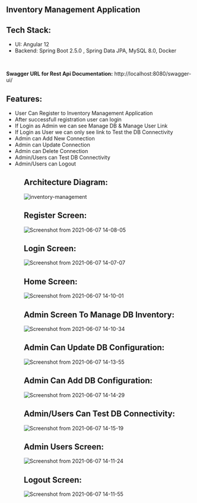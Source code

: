 Inventory Management Application
--------------------------------

Tech Stack:
----------
<ul>
<li>UI: Angular 12 </li>
<li>Backend: Spring Boot 2.5.0 , Spring Data JPA, MySQL 8.0, Docker</li>
</ul>

<br>

<b>Swagger URL for Rest Api Documentation:</b> http://localhost:8080/swagger-ui/

Features:
--------
<ul>
  <li>User Can Register to Inventory Management Application</li>
  <li>After successfull registration user can login </li>
  <li>If Login as Admin we can see Manage DB & Manage User Link</li>
  <li>If Login as User we can only see link to Test the DB Connectivity</li>
  <li>Admin can Add New Connection</li>
  <li>Admin can Update Connection</li>
  <li>Admin can Delete Connection</li>
  <li>Admin/Users can Test DB Connectivity</li>
  <li>Admin/Users can Logout</li>
<ul>
  
Architecture Diagram:
--------------------
![inventory-management](https://user-images.githubusercontent.com/84853770/120985560-5b436800-c799-11eb-8f62-47ca30cc0c35.png)
  
  
Register Screen:
---------------
![Screenshot from 2021-06-07 14-08-05](https://user-images.githubusercontent.com/84853770/120986046-d016a200-c799-11eb-8cca-025c540484a4.png)


Login Screen:
-------------
![Screenshot from 2021-06-07 14-07-07](https://user-images.githubusercontent.com/84853770/120985928-b5442d80-c799-11eb-8527-b7da692d2480.png)


Home Screen:
-----------
![Screenshot from 2021-06-07 14-10-01](https://user-images.githubusercontent.com/84853770/120986318-166c0100-c79a-11eb-8484-3a8057479146.png)


Admin Screen To Manage DB Inventory:
------------------------------------
![Screenshot from 2021-06-07 14-10-34](https://user-images.githubusercontent.com/84853770/120986418-31d70c00-c79a-11eb-9011-5ea41aed37e5.png)


Admin Can Update DB Configuration:
----------------------------------
![Screenshot from 2021-06-07 14-13-55](https://user-images.githubusercontent.com/84853770/120986818-9befb100-c79a-11eb-84b1-138f00cc7f69.png)


Admin Can Add DB Configuration:
------------------------------------
![Screenshot from 2021-06-07 14-14-29](https://user-images.githubusercontent.com/84853770/120986907-b164db00-c79a-11eb-8692-8e56b4858987.png)


Admin/Users Can Test DB Connectivity:
----------------------------------
![Screenshot from 2021-06-07 14-15-19](https://user-images.githubusercontent.com/84853770/120987016-cd687c80-c79a-11eb-8b02-e397139ac2e1.png)



Admin Users Screen:
-------------------
![Screenshot from 2021-06-07 14-11-24](https://user-images.githubusercontent.com/84853770/120986496-4ca98080-c79a-11eb-90be-f3ea86cf4c52.png)


Logout Screen:
--------------
![Screenshot from 2021-06-07 14-11-55](https://user-images.githubusercontent.com/84853770/120986581-5fbc5080-c79a-11eb-9216-877426064fb1.png)



